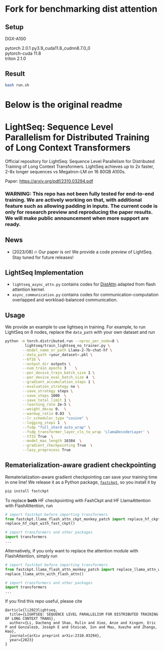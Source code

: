 # Fork for benchmarking dist attention
## Setup
DGX-A100

pytorch   2.0.1 py3.9_cuda11.8_cudnn8.7.0_0  
pytorch-cuda              11.8  
triton                    2.1.0

## Result
```bash
bash run.sh
```

# Below is the original readme
# LightSeq: Sequence Level Parallelism for Distributed Training of Long Context Transformers
Official repository for LightSeq: Sequence Level Parallelism for Distributed Training of Long Context Transformers. LightSeq achieves up to 2x faster, 2-8x longer sequences vs Megatron-LM on 16 80GB A100s.

Paper: https://arxiv.org/pdf/2310.03294.pdf

### WARNING: This repo has not been fully tested for end-to-end training. We are actively working on that, with additional feature such as allowing padding in inputs. The current code is only for research preview and reproducing the paper results. We will make public announcement when more support are ready.

## News
- [2023/08] 🔥 Our paper is on! We provide a code preview of LightSeq. Stay tuned for future releases!

## LightSeq Implementation
* `lightseq_async_attn.py` contains codes for [DistAttn](https://github.com/RulinShao/LightSeq/blob/main/lightseq/lightseq_async_attn.py#L436) adapted from flash attention kernel.
* `async_communication.py` contains codes for communication-computation overlapped and workload-balanced communication.

## Usage
We provide an example to use lightseq in training. For example, to run LightSeq on 8 nodes, replace the `data_path` with your own dataset and run

```bash
python -m torch.distributed.run --nproc_per_node=8 \
         lightseq/train_lightseq_no_trainer.py \
        --model_name_or_path Llama-2-7b-chat-hf \
        --data_path <your_dataset>.pkl \
        --bf16 \
        --output_dir outputs \
        --num_train_epochs 3    \
        --per_device_train_batch_size 1 \
        --per_device_eval_batch_size 4  \
        --gradient_accumulation_steps 1 \
        --evaluation_strategy no \
        --save_strategy steps \
        --save_steps 1000  \
        --save_total_limit 1 \
        --learning_rate 2e-5 \
        --weight_decay 0.  \
        --warmup_ratio 0.03  \
        --lr_scheduler_type "cosine" \
        --logging_steps 1  \
        --fsdp "full_shard auto_wrap" \
        --fsdp_transformer_layer_cls_to_wrap 'LlamaDecoderLayer' \
        --tf32 True  \
        --model_max_length 16384  \
        --gradient_checkpointing True  \
        --lazy_preprocess True
```


## Rematerialization-aware gradient checkpointing
Rematerialization-aware gradient checkpointing can save your training time in one line! 
We release it as a Python package, [`fastckpt`](https://github.com/RulinShao/FastCkpt), so you install it by
```bash
pip install fastckpt
```

To replace **both** HF checkpointing with FashCkpt and HF LlamaAttention with FlashAttention, run 

```python
# import fastckpt before importing transformers
from fastckpt.llama_flash_attn_ckpt_monkey_patch import replace_hf_ckpt_with_fast_ckpt
replace_hf_ckpt_with_fast_ckpt()

# import transformers and other packages
import transformers
...
```

Alternatively, if you only want to replace the attention module with FlashAttention, simply run

```python
# import fastckpt before importing transformers
from fastckpt.llama_flash_attn_monkey_patch import replace_llama_attn_with_flash_attn
replace_llama_attn_with_flash_attn()

# import transformers and other packages
import transformers
...
```

If you find this repo useful, please cite
```
@article{li2023lightseq,
  title={LIGHTSEQ: SEQUENCE LEVEL PARALLELISM FOR DISTRIBUTED TRAINING OF LONG CONTEXT TRANS},
  author={Li, Dacheng and Shao, Rulin and Xie𝑠, Anze and Xing𝑐𝑚, Eric P and Gonzalez𝑏, Joseph E and Stoica𝑏, Ion and Ma𝑢, Xuezhe and Zhang𝑠, Hao},
  journal={arXiv preprint arXiv:2310.03294},
  year={2023}
}
```

